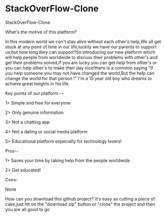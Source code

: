 # StackOverFlow-Clone
StackOverFlow-Clone

What's the motive of this platform?

In this modern world we can't stay alive without each other's help,We all get stuck at any point of time in our life,luckily we have our parents to support us,but how long they can support?So introducing our new platform which will help people from worldwide to discuss their problems with other's and get their problems solved,if you are lucky you can get help from other's or you can help other's to make their day nice!there is a common saying "If you help someone you may not have changed the world,But the help can change the world for that person !"
I'm a 15 year old boy who dreams to achieve great heights in his life.


Key points of our platform --

1> Simple and free for everyone

2> Only genuine information

3> Not a chatting app

4> Not a dating or social media platform

5> Educational platform especially for technology lovers!


Pros--

1> Saves your time by taking help from the people worldwide

2> Get educated!


Cons-

None

How can you download this github project?
It's easy as cutting a piece of cake,just hit on the "download zip" button or "clone" the project and then you are all good to go
